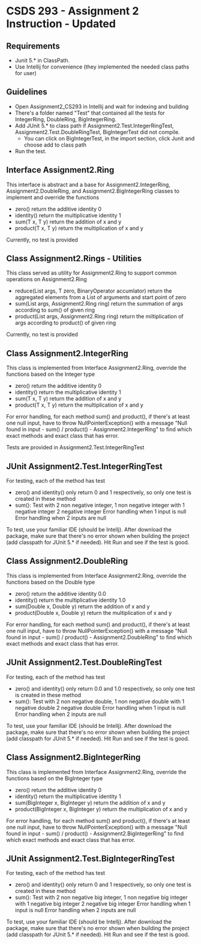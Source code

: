 # CSDS 293 - Assignment 2 Instruction - Updated

## Requirements
* Junit 5.* in ClassPath.
* Use Intellij for convenience (they implemented the needed class paths for user)

## Guidelines
* Open Assignment2_CS293 in Intellij and wait for indexing and building
* There's a folder named "Test" that contained all the tests for IntegerRing, DoubleRing, BigIntegerRing.
* Add JUnit 5.* to class path if Assignment2.Test.IntegerRingTest, Assignment2.Test.DoubleRingTest, BigIntegerTest did not compile.
  * You can click on BigIntegerTest, in the import section, click Junit and choose add to class path
* Run the test.

## Interface Assignment2.Ring
This interface is abstract and a base for Assignment2.IntegerRing, Assignment2.DoubleRing, and Assignment2.BigIntegerRing classes to implement and override the functions

* zero() return the additive identity 0
* identity() return the multiplicative identity 1
* sum(T x, T y) return the addition of x and y
* product(T x, T y) return the multiplication of x and y

Currently, no test is provided

## Class Assignment2.Rings - Utilities
This class served as utility for Assignment2.Ring to support common operations on Assignment2.Ring

* reduce(List<T> args, T zero, BinaryOperator<T> accumlator) return the aggregated elements from a List of arguments and start point of zero
* sum(List<T> args, Assignment2.Ring<T> ring) return the summation of args according to sum() of given ring
* product(List<T> args, Assignment2.Ring<T> ring) return the miltiplication of args according to product() of given ring

Currently, no test is provided

## Class Assignment2.IntegerRing
This class is implemented from Interface Assignment2.Ring, override the functions based on the Integer type

* zero() return the additive identity 0
* identity() return the multiplicative identity 1
* sum(T x, T y) return the addition of x and y
* product(T x, T y) return the multiplication of x and y

For error handling, for each method sum() and product(), if there's at least one null input, have to throw NullPointerException() with a message "Null found in input - sum() / product() - Assignment2.IntegerRing" to find which exact methods and exact class that has error.

Tests are provided in Assignment2.Test.IntegerRingTest

## JUnit Assignment2.Test.IntegerRingTest
For testing, each of the method has test

* zero() and identity() only return 0 and 1 respectively, so only one test is created in these method
* sum(): Test with 2 non negative integer,
  1 non negative integer with 1 negative integer
  2 negative integer
  Error handling when 1 input is null
  Error handling when 2 inputs are null

To test, use your familiar IDE (should be Intellj). After download the package, make sure that there's no error shown when building the project (add classpath for JUnit 5.* if needed). Hit Run and see if the test is good.


## Class Assignment2.DoubleRing
This class is implemented from Interface Assignment2.Ring, override the functions based on the Double type

* zero() return the additive identity 0.0
* identity() return the multiplicative identity 1.0
* sum(Double x, Double y) return the addition of x and y
* product(Double x, Double y) return the multiplication of x and y

For error handling, for each method sum() and product(), if there's at least one null input, have to throw NullPointerException() with a message "Null found in input - sum() / product() - Assignment2.DoubleRing" to find which exact methods and exact class that has error.


## JUnit Assignment2.Test.DoubleRingTest
For testing, each of the method has test

* zero() and identity() only return 0.0 and 1.0 respectively, so only one test is created in these method
* sum(): Test with 2 non negative double,
  1 non negative double with 1 negative double
  2 negative double
  Error handling when 1 input is null
  Error handling when 2 inputs are null

To test, use your familiar IDE (should be Intellj). After download the package, make sure that there's no error shown when building the project (add classpath for JUnit 5.* if needed). Hit Run and see if the test is good.

## Class Assignment2.BigIntegerRing
This class is implemented from Interface Assignment2.Ring, override the functions based on the BigInteger type

* zero() return the additive identity 0
* identity() return the multiplicative identity 1
* sum(BigInteger x, BigInteger y) return the addition of x and y
* product(BigInteger x, BigInteger y) return the multiplication of x and y

For error handling, for each method sum() and product(), if there's at least one null input, have to throw NullPointerException() with a message "Null found in input - sum() / product() - Assignment2.BigIntegerRing" to find which exact methods and exact class that has error.


## JUnit Assignment2.Test.BigIntegerRingTest
For testing, each of the method has test

* zero() and identity() only return 0 and 1 respectively, so only one test is created in these method
* sum(): Test with 2 non negative big integer,
  1 non negative big integer with 1 negative big integer
  2 negative big integer
  Error handling when 1 input is null
  Error handling when 2 inputs are null

To test, use your familiar IDE (should be Intellj). After download the package, make sure that there's no error shown when building the project (add classpath for JUnit 5.* if needed). Hit Run and see if the test is good.
